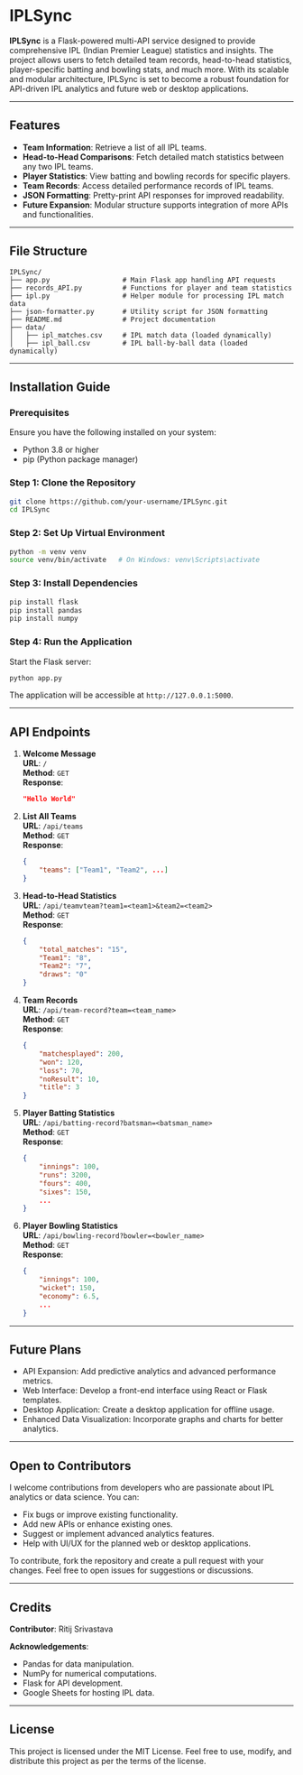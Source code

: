 # IPLSync

**IPLSync** is a Flask-powered multi-API service designed to provide comprehensive IPL (Indian Premier League) statistics and insights. The project allows users to fetch detailed team records, head-to-head statistics, player-specific batting and bowling stats, and much more. With its scalable and modular architecture, IPLSync is set to become a robust foundation for API-driven IPL analytics and future web or desktop applications.

---

## Features

- **Team Information**: Retrieve a list of all IPL teams.
- **Head-to-Head Comparisons**: Fetch detailed match statistics between any two IPL teams.
- **Player Statistics**: View batting and bowling records for specific players.
- **Team Records**: Access detailed performance records of IPL teams.
- **JSON Formatting**: Pretty-print API responses for improved readability.
- **Future Expansion**: Modular structure supports integration of more APIs and functionalities.

---

## File Structure

```plaintext
IPLSync/
├── app.py                  # Main Flask app handling API requests
├── records_API.py          # Functions for player and team statistics
├── ipl.py                  # Helper module for processing IPL match data
├── json-formatter.py       # Utility script for JSON formatting
├── README.md               # Project documentation
├── data/
│   ├── ipl_matches.csv     # IPL match data (loaded dynamically)
│   ├── ipl_ball.csv        # IPL ball-by-ball data (loaded dynamically)
```

---

## Installation Guide

### Prerequisites

Ensure you have the following installed on your system:
- Python 3.8 or higher
- pip (Python package manager)

### Step 1: Clone the Repository

```bash
git clone https://github.com/your-username/IPLSync.git
cd IPLSync
```

### Step 2: Set Up Virtual Environment

```bash
python -m venv venv
source venv/bin/activate   # On Windows: venv\Scripts\activate
```

### Step 3: Install Dependencies

```bash
pip install flask
pip install pandas
pip install numpy
```

### Step 4: Run the Application

Start the Flask server:

```bash
python app.py
```

The application will be accessible at `http://127.0.0.1:5000`.

---

## API Endpoints

1. **Welcome Message**  
   **URL**: `/`  
   **Method**: `GET`  
   **Response**:  
   ```json
   "Hello World"
   ```

2. **List All Teams**  
   **URL**: `/api/teams`  
   **Method**: `GET`  
   **Response**:  
   ```json
   {
       "teams": ["Team1", "Team2", ...]
   }
   ```

3. **Head-to-Head Statistics**  
   **URL**: `/api/teamvteam?team1=<team1>&team2=<team2>`  
   **Method**: `GET`  
   **Response**:  
   ```json
   {
       "total_matches": "15",
       "Team1": "8",
       "Team2": "7",
       "draws": "0"
   }
   ```

4. **Team Records**  
   **URL**: `/api/team-record?team=<team_name>`  
   **Method**: `GET`  
   **Response**:  
   ```json
   {
       "matchesplayed": 200,
       "won": 120,
       "loss": 70,
       "noResult": 10,
       "title": 3
   }
   ```

5. **Player Batting Statistics**  
   **URL**: `/api/batting-record?batsman=<batsman_name>`  
   **Method**: `GET`  
   **Response**:  
   ```json
   {
       "innings": 100,
       "runs": 3200,
       "fours": 400,
       "sixes": 150,
       ...
   }
   ```

6. **Player Bowling Statistics**  
   **URL**: `/api/bowling-record?bowler=<bowler_name>`  
   **Method**: `GET`  
   **Response**:  
   ```json
   {
       "innings": 100,
       "wicket": 150,
       "economy": 6.5,
       ...
   }
   ```

---

## Future Plans

- API Expansion: Add predictive analytics and advanced performance metrics.
- Web Interface: Develop a front-end interface using React or Flask templates.
- Desktop Application: Create a desktop application for offline usage.
- Enhanced Data Visualization: Incorporate graphs and charts for better analytics.

---

## Open to Contributors

I welcome contributions from developers who are passionate about IPL analytics or data science. You can:

- Fix bugs or improve existing functionality.
- Add new APIs or enhance existing ones.
- Suggest or implement advanced analytics features.
- Help with UI/UX for the planned web or desktop applications.

To contribute, fork the repository and create a pull request with your changes. Feel free to open issues for suggestions or discussions.

---

## Credits

**Contributor**: Ritij Srivastava  

**Acknowledgements**:  
- Pandas for data manipulation.  
- NumPy for numerical computations.  
- Flask for API development.  
- Google Sheets for hosting IPL data.  

---

## License

This project is licensed under the MIT License. Feel free to use, modify, and distribute this project as per the terms of the license.
















